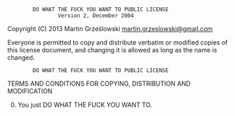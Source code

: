             DO WHAT THE FUCK YOU WANT TO PUBLIC LICENSE
                    Version 2, December 2004

 Copyright (C) 2013 Martin Grześlowski <martin.grzeslowski@gmail.com>

 Everyone is permitted to copy and distribute verbatim or modified
 copies of this license document, and changing it is allowed as long
 as the name is changed.

            DO WHAT THE FUCK YOU WANT TO PUBLIC LICENSE
   TERMS AND CONDITIONS FOR COPYING, DISTRIBUTION AND MODIFICATION

  0. You just DO WHAT THE FUCK YOU WANT TO.
